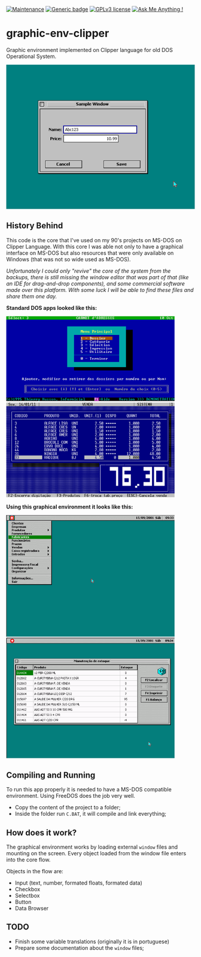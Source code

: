 [![Maintenance](https://img.shields.io/badge/Maintained%3F-no-red.svg)](https://bitbucket.org/lbesson/ansi-colors)
[![Generic badge](https://img.shields.io/badge/Status-Deprecated-orange.svg)](https://shields.io/)
[![GPLv3 license](https://img.shields.io/badge/License-GPLv3-blue.svg)](http://perso.crans.org/besson/LICENSE.html)
[![Ask Me Anything !](https://img.shields.io/badge/Ask%20me-anything-1abc9c.svg)](https://GitHub.com/Naereen/ama)

# graphic-env-clipper
Graphic environment implemented on Clipper language for old DOS Operational System.

![Screenshot 01](https://github.com/marcelkohl/graphic-env-clipper/blob/main/SAMPLES/sample-graphics-DOS-clipper-1.png?raw=true)

## History Behind
This code is the core that I've used on my 90's projects on MS-DOS on Clipper Language.
With this core I was able not only to have a graphical interface on MS-DOS but also resources that were only available on Windows (that was not so wide used as MS-DOS).

*Unfortunately I could only "revive" the core of the system from the backups, there is still missing the window editor that was part of that (like an IDE for drag-and-drop components), and some commercial software made over this platform. With some luck I will be able to find these files and share them one day.*

**Standard DOS apps looked like this:**

<img alt="Sample DOS app Clipper" src="https://github.com/marcelkohl/graphic-env-clipper/blob/main/SAMPLES/sample-dos.png?raw=true" width="450" height="auto"><img alt="Sample DOS app Clipper 2" src="https://github.com/marcelkohl/graphic-env-clipper/blob/main/SAMPLES/sample-dos-2.png?raw=true" width="450" height="auto">

**Using this graphical environment it looks like this:**

<img alt="Graphics on Clipper DOS" src="https://github.com/marcelkohl/graphic-env-clipper/blob/main/SAMPLES/sample-graphics-DOS-clipper-2.png?raw=true" width="450" height="auto"><img alt="Graphics on Clipper DOS" src="https://github.com/marcelkohl/graphic-env-clipper/blob/main/SAMPLES/sample-graphics-DOS-clipper-3.png?raw=true" width="450" height="auto">

## Compiling and Running
To run this app properly it is needed to have a MS-DOS compatible environment. Using FreeDOS does the job very well.

- Copy the content of the project to a folder;
- Inside the folder run `C.BAT`, it will compile and link everything;

## How does it work?
The graphical environment works by loading external `window` files and mounting on the screen. Every object loaded from the window file enters into the core flow.

Objects in the flow are:
- Input (text, number, formated floats, formated data)
- Checkbox
- Selectbox
- Button
- Data Browser

## TODO
- Finish some variable translations (originally it is in portuguese)
- Prepare some documentation about the `window` files;
